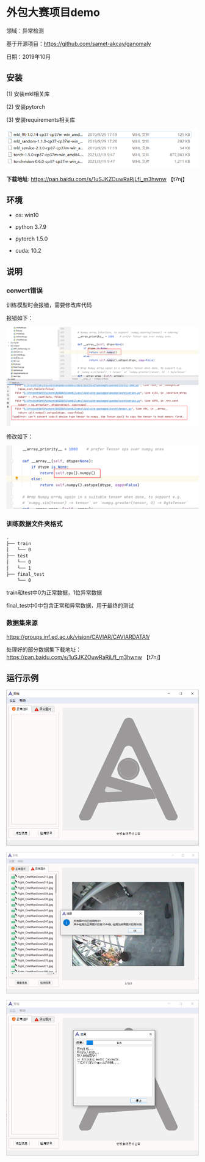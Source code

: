 # 外包大赛项目demo

领域：异常检测

基于开源项目：https://github.com/samet-akcay/ganomaly

日期：2019年10月

## 安装

(1) 安装mkl相关库

(2) 安装pytorch

(3) 安装requirements相关库

![](./docs/img/1.png)

**下载地址**: https://pan.baidu.com/s/1uSJKZOuwRaRjLfI_m3hwnw   【t7nj】

## 环境

+ os: win10
+ python 3.7.9

+ pytorch 1.5.0
+ cuda: 10.2

## 说明

### convert错误

训练模型时会报错，需要修改库代码

报错如下：

![](./docs/img/2.png)

修改如下：

![](./docs/img/3.png)

### 训练数据文件夹格式

```
.
├── train
│   └── 0
├── test
│   └── 0
│   └── 1
├── final_test
    └── 0
```

train和test中0为正常数据，1位异常数据

final_test中0中包含正常和异常数据，用于最终的测试

### 数据集来源

https://groups.inf.ed.ac.uk/vision/CAVIAR/CAVIARDATA1/

处理好的部分数据集下载地址：https://pan.baidu.com/s/1uSJKZOuwRaRjLfI_m3hwnw   【t7nj】

## 运行示例

![](./docs/img/4.png)

![](./docs/img/5.png)

![](./docs/img/6.png)
